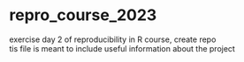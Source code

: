 # repro_course_2023
exercise day 2 of reproducibility in R course, create repo  
tis file is meant to include useful information about the project
